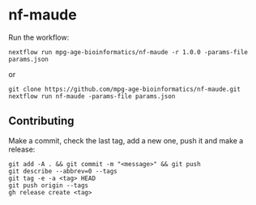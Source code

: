 # nf-maude

Run the workflow:
```
nextflow run mpg-age-bioinformatics/nf-maude -r 1.0.0 -params-file params.json
```
or
```
git clone https://github.com/mpg-age-bioinformatics/nf-maude.git
nextflow run nf-maude -params-file params.json
```

## Contributing

Make a commit, check the last tag, add a new one, push it and make a release:
```
git add -A . && git commit -m "<message>" && git push
git describe --abbrev=0 --tags
git tag -e -a <tag> HEAD
git push origin --tags
gh release create <tag>
```
